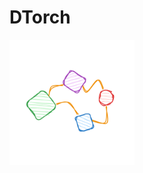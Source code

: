 # DTorch
<img src="https://raw.githubusercontent.com/Just1truc/dtorch/main/.asset/2023-06-07-09%2038%2034-screenshot.png" data-canonical-src="https://raw.githubusercontent.com/Just1truc/dtorch/main/.asset/2023-06-07-09%2038%2034-screenshot.png" width="200" height="200" />
